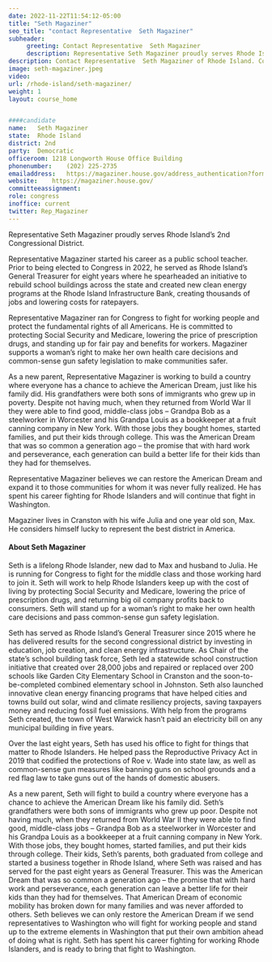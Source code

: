 ```yaml
---
date: 2022-11-22T11:54:12-05:00
title: "Seth Magaziner"
seo_title: "contact Representative  Seth Magaziner"
subheader:
     greeting: Contact Representative  Seth Magaziner 
     description: Representative Seth Magaziner proudly serves Rhode Island’s 2nd Congressional District. 
description: Contact Representative  Seth Magaziner of Rhode Island. Contact information for Seth Magaziner includes email address, phone number, and mailing address.
image: seth-magaziner.jpeg
video: 
url: /rhode-island/seth-magaziner/
weight: 1
layout: course_home


####candidate
name:	Seth Magaziner
state:	Rhode Island
district: 2nd
party:	Democratic
officeroom:	1218 Longworth House Office Building
phonenumber:	(202) 225-2735
emailaddress:	https://magaziner.house.gov/address_authentication?form=/contact
website:	https://magaziner.house.gov/
committeeassignment: 
role: congress
inoffice: current
twitter: Rep_Magaziner
---
```


Representative Seth Magaziner proudly serves Rhode Island’s 2nd Congressional District. 

Representative Magaziner started his career as a public school teacher.  Prior to being elected to Congress in 2022, he served as Rhode Island’s General Treasurer for eight years where he spearheaded an initiative to rebuild school buildings across the state and created new clean energy programs at the Rhode Island Infrastructure Bank, creating thousands of jobs and lowering costs for ratepayers.

Representative Magaziner ran for Congress to fight for working people and protect the fundamental rights of all Americans.  He is committed to protecting Social Security and Medicare, lowering the price of prescription drugs, and standing up for fair pay and benefits for workers.  Magaziner supports a woman’s right to make her own health care decisions and common-sense gun safety legislation to make communities safer.

As a new parent, Representative Magaziner is working to build a country where everyone has a chance to achieve the American Dream, just like his family did. His grandfathers were both sons of immigrants who grew up in poverty. Despite not having much, when they returned from  World War II they were able to find good, middle-class jobs – Grandpa Bob as a steelworker in Worcester and his Grandpa Louis as a bookkeeper at a fruit canning company in New York. With those jobs they bought homes, started families, and put their kids through college. This was the American Dream that was so common a generation ago – the promise that with hard work and perseverance, each generation can build a better life for their kids than they had for themselves.

Representative Magaziner believes we can restore the American Dream and expand it to those communities for whom it was never fully realized. He has spent his career fighting for Rhode Islanders and will continue that fight in Washington. 

Magaziner lives in Cranston with his wife Julia and one year old son, Max.  He considers himself lucky to represent the best district in America.

#### About Seth Magaziner

Seth is a lifelong Rhode Islander, new dad to Max and husband to Julia.  He is running for Congress to fight for the middle class and those working hard to join it.  Seth will work to help Rhode Islanders keep up with the cost of living by protecting Social Security and Medicare, lowering the price of prescription drugs, and returning big oil company profits back to consumers.  Seth will stand up for a woman’s right to make her own health care decisions and pass common-sense gun safety legislation.

Seth has served as Rhode Island’s General Treasurer since 2015 where he has delivered results for the second congressional district by investing in education, job creation, and clean energy infrastructure. As Chair of the state’s school building task force, Seth led a statewide school construction initiative that created over 28,000 jobs and repaired or replaced over 200 schools like Garden City Elementary School in Cranston and the soon-to-be-completed combined elementary school in Johnston.  Seth also launched innovative clean energy financing programs that have helped cities and towns build out solar, wind and climate resiliency projects, saving taxpayers money and reducing fossil fuel emissions.  With help from the programs Seth created, the town of West Warwick hasn’t paid an electricity bill on any municipal building in five years. 

Over the last eight years, Seth has used his office to fight for things that matter to Rhode Islanders.  He helped pass the Reproductive Privacy Act in 2019 that codified the protections of Roe v. Wade into state law, as well as common-sense gun measures like banning guns on school grounds and a red flag law to take guns out of the hands of domestic abusers.

As a new parent, Seth will fight to build a country where everyone has a chance to achieve the American Dream like his family did. Seth’s grandfathers were both sons of immigrants who grew up poor. Despite not having much, when they returned from  World War II they were able to find good, middle-class jobs – Grandpa Bob as a steelworker in Worcester and his Grandpa Louis as a bookkeeper at a fruit canning company in New York. With those jobs, they bought homes, started families, and put their kids through college. Their kids, Seth’s parents, both graduated from college and started a business together in Rhode Island, where Seth was raised and has served for the past eight years as General Treasurer. This was the American Dream that was so common a generation ago – the promise that with hard work and perseverance, each generation can leave a better life for their kids than they had for themselves. That American Dream of economic mobility has broken down for many families and was never afforded to others. Seth believes we can only restore the American Dream if we send representatives to Washington who will fight for working people and stand up to the extreme elements in Washington that put their own ambition ahead of doing what is right. Seth has spent his career fighting for working Rhode Islanders, and is ready to bring that fight to Washington. 